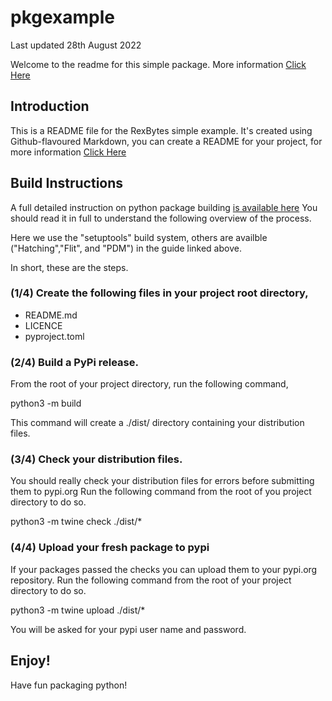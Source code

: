 # pkgexample

Last updated 28th August 2022

Welcome to the readme for this simple package.
More information [Click Here](##Introduction)

## Introduction

This is a README file for the RexBytes simple example.
It's created using Github-flavoured Markdown, you can 
create a README for your project, for more information 
[Click Here](https://guides.github.com/features/mastering-markdown/)

## Build Instructions

A full detailed instruction on python package building [is available here](https://packaging.python.org/en/latest/tutorials/packaging-projects/)
You should read it in full to understand the following overview of the process.

Here we use the "setuptools" build system, others are availble ("Hatching","Flit", and "PDM") in the guide linked above.

In short, these are the steps.

### (1/4) Create the following files in your project root directory,
   
   - README.md
   - LICENCE
   - pyproject.toml

### (2/4) Build a PyPi release. 

   From the root of your project directory, run the following command,

   python3 -m build

   This command will create a ./dist/ directory containing your distribution files.

### (3/4) Check your distribution files.

   You should really check your distribution files for errors before submitting them to pypi.org
   Run the following command from the root of you project directory to do so.

   python3 -m twine check ./dist/*

### (4/4) Upload your fresh package to pypi

   If your packages passed the checks you can upload them to your pypi.org repository.
   Run the following command from the root of your project directory to do so.

   python3 -m twine upload ./dist/* 

   You will be asked for your pypi user name and password.

## Enjoy!

Have fun packaging python!